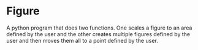 # Figure

A python program that does two functions. One scales a figure to an area defined by the user and the other creates multiple figures defined by the user and then moves them all to a point defined by the user. 

